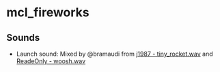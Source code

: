 # mcl_fireworks
## Sounds
- Launch sound: Mixed by @bramaudi from [j1987 - tiny_rocket.wav](https://freesound.org/people/j1987/sounds/140726/) and [ReadeOnly - woosh.wav](https://freesound.org/people/ReadeOnly/sounds/186956/)
